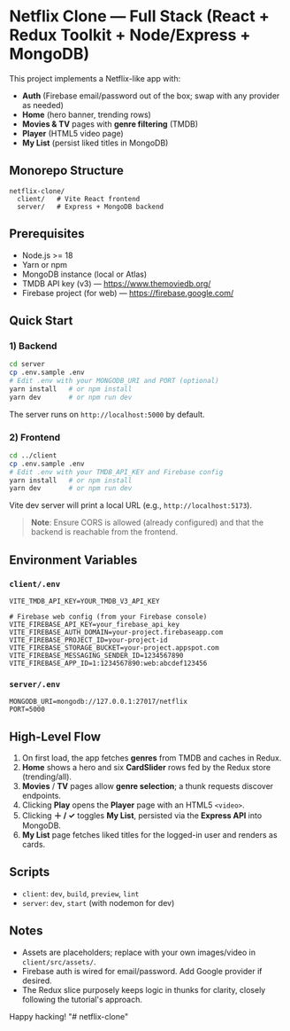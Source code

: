 # Netflix Clone — Full Stack (React + Redux Toolkit + Node/Express + MongoDB)

This project implements a Netflix-like app with:
- **Auth** (Firebase email/password out of the box; swap with any provider as needed)
- **Home** (hero banner, trending rows)
- **Movies & TV** pages with **genre filtering** (TMDB)
- **Player** (HTML5 video page)
- **My List** (persist liked titles in MongoDB)

## Monorepo Structure
```
netflix-clone/
  client/   # Vite React frontend
  server/   # Express + MongoDB backend
```

## Prerequisites
- Node.js >= 18
- Yarn or npm
- MongoDB instance (local or Atlas)
- TMDB API key (v3) — https://www.themoviedb.org/
- Firebase project (for web) — https://firebase.google.com/

## Quick Start

### 1) Backend
```bash
cd server
cp .env.sample .env
# Edit .env with your MONGODB_URI and PORT (optional)
yarn install   # or npm install
yarn dev       # or npm run dev
```
The server runs on `http://localhost:5000` by default.

### 2) Frontend
```bash
cd ../client
cp .env.sample .env
# Edit .env with your TMDB_API_KEY and Firebase config
yarn install   # or npm install
yarn dev       # or npm run dev
```
Vite dev server will print a local URL (e.g., `http://localhost:5173`).

> **Note**: Ensure CORS is allowed (already configured) and that the backend is reachable from the frontend.

## Environment Variables

### `client/.env`
```
VITE_TMDB_API_KEY=YOUR_TMDB_V3_API_KEY

# Firebase web config (from your Firebase console)
VITE_FIREBASE_API_KEY=your_firebase_api_key
VITE_FIREBASE_AUTH_DOMAIN=your-project.firebaseapp.com
VITE_FIREBASE_PROJECT_ID=your-project-id
VITE_FIREBASE_STORAGE_BUCKET=your-project.appspot.com
VITE_FIREBASE_MESSAGING_SENDER_ID=1234567890
VITE_FIREBASE_APP_ID=1:1234567890:web:abcdef123456
```

### `server/.env`
```
MONGODB_URI=mongodb://127.0.0.1:27017/netflix
PORT=5000
```

## High-Level Flow
1. On first load, the app fetches **genres** from TMDB and caches in Redux.
2. **Home** shows a hero and six **CardSlider** rows fed by the Redux store (trending/all).
3. **Movies** / **TV** pages allow **genre selection**; a thunk requests discover endpoints.
4. Clicking **Play** opens the **Player** page with an HTML5 `<video>`.
5. Clicking **＋ / ✓** toggles **My List**, persisted via the **Express API** into MongoDB.
6. **My List** page fetches liked titles for the logged-in user and renders as cards.

## Scripts
- `client`: `dev`, `build`, `preview`, `lint`
- `server`: `dev`, `start` (with nodemon for dev)

## Notes
- Assets are placeholders; replace with your own images/video in `client/src/assets/`.
- Firebase auth is wired for email/password. Add Google provider if desired.
- The Redux slice purposely keeps logic in thunks for clarity, closely following the tutorial's approach.

Happy hacking!
"# netflix-clone" 
